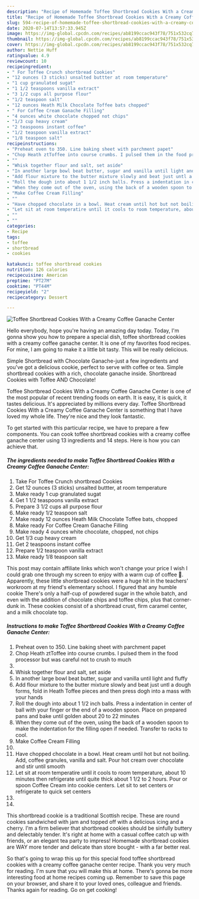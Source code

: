```yaml
---
description: "Recipe of Homemade Toffee Shortbread Cookies With a Creamy Coffee Ganache Center"
title: "Recipe of Homemade Toffee Shortbread Cookies With a Creamy Coffee Ganache Center"
slug: 594-recipe-of-homemade-toffee-shortbread-cookies-with-a-creamy-coffee-ganache-center
date: 2020-07-14T13:57:33.945Z
image: https://img-global.cpcdn.com/recipes/ab8199ccac943f78/751x532cq70/toffee-shortbread-cookies-with-a-creamy-coffee-ganache-center-recipe-main-photo.jpg
thumbnail: https://img-global.cpcdn.com/recipes/ab8199ccac943f78/751x532cq70/toffee-shortbread-cookies-with-a-creamy-coffee-ganache-center-recipe-main-photo.jpg
cover: https://img-global.cpcdn.com/recipes/ab8199ccac943f78/751x532cq70/toffee-shortbread-cookies-with-a-creamy-coffee-ganache-center-recipe-main-photo.jpg
author: Nettie Huff
ratingvalue: 4.9
reviewcount: 10
recipeingredient:
- " For Toffee Crunch shortbread Cookies"
- "12 ounces (3 sticks) unsalted buttter at room temperature"
- "1 cup granulated sugat"
- "1 1/2 teaspoons vanilla extract"
- "3 1/2 cups all purpose flour"
- "1/2 teaspoon salt"
- "12 ounces Heath Milk Chocolate Toffee bats chopped"
- " For Coffee Cream Ganache Filling"
- "4 ounces white chocolate chopped not chips"
- "1/3 cup heavy cream"
- "2 teaspoons instant coffee"
- "1/2 teaspoon vanilla extract"
- "1/8 teaspoon salt"
recipeinstructions:
- "Preheat oven to 350. Line baking sheet with parchment papet"
- "Chop Heath ztToffee into course crumbs. I pulsed them in the food processor but was careful not to crush to much"
- ""
- "Whisk together flour and salt, set aside"
- "In another large bowl beat butter, sugar and vanilla until light and fluffy"
- "Add flour mixture to the butter mixture slowly and beat just untl a dough forms, fold in Heath Toffee pieces and then press dogh into a mass with your hands"
- "Roll the dough into about 1 1/2 inch balls. Press a indentation in center of ball with your finger or the end of a wooden spoon. Place on prepared pans and bake until golden about 20 to 22 minutes"
- "When they come out of the oven, using the back of a wooden spoon to make the indentation for the filling open if needed. Transfer to racks to cool."
- "Make Coffee Cream Filling"
- ""
- "Have chopped chocolate in a bowl. Heat cream until hot but not boiling. Add, coffee granules, vanilla and salt. Pour hot cream over chocolate and stir until smooth"
- "Let sit at room temperatire until it cools to room temperature, about 10 minutes then refrigerate until quite thick about 1 1/2 to 2 hours. Pour or spoon Coffee Cream into cookie centers. Let sit to set centers or refrigerate to quick set centers"
- ""
- ""
categories:
- Recipe
tags:
- toffee
- shortbread
- cookies

katakunci: toffee shortbread cookies 
nutrition: 126 calories
recipecuisine: American
preptime: "PT27M"
cooktime: "PT44M"
recipeyield: "2"
recipecategory: Dessert

---
```



![Toffee Shortbread Cookies With a Creamy Coffee Ganache Center](https://img-global.cpcdn.com/recipes/ab8199ccac943f78/751x532cq70/toffee-shortbread-cookies-with-a-creamy-coffee-ganache-center-recipe-main-photo.jpg)

Hello everybody, hope you're having an amazing day today. Today, I'm gonna show you how to prepare a special dish, toffee shortbread cookies with a creamy coffee ganache center. It is one of my favorites food recipes. For mine, I am going to make it a little bit tasty. This will be really delicious.

Simple Shortbread with Chocolate Ganache-just a few ingredients and you&#39;ve got a delicious cookie, perfect to serve with coffee or tea. Simple shortbread cookies with a rich, chocolate ganache inside. Shortbread Cookies with Toffee AND Chocolate!

Toffee Shortbread Cookies With a Creamy Coffee Ganache Center is one of the most popular of recent trending foods on earth. It is easy, it is quick, it tastes delicious. It's appreciated by millions every day. Toffee Shortbread Cookies With a Creamy Coffee Ganache Center is something that I have loved my whole life. They're nice and they look fantastic.


To get started with this particular recipe, we have to prepare a few components. You can cook toffee shortbread cookies with a creamy coffee ganache center using 13 ingredients and 14 steps. Here is how you can achieve that.

<!--inarticleads1-->

##### The ingredients needed to make Toffee Shortbread Cookies With a Creamy Coffee Ganache Center:

1. Take  For Toffee Crunch shortbread Cookies
1. Get 12 ounces (3 sticks) unsalted buttter, at room temperature
1. Make ready 1 cup granulated sugat
1. Get 1 1/2 teaspoons vanilla extract
1. Prepare 3 1/2 cups all purpose flour
1. Make ready 1/2 teaspoon salt
1. Make ready 12 ounces Heath Milk Chocolate Toffee bats, chopped
1. Make ready  For Coffee Cream Ganache Filling
1. Make ready 4 ounces white chocolate, chopped, not chips
1. Get 1/3 cup heavy cream
1. Get 2 teaspoons instant coffee
1. Prepare 1/2 teaspoon vanilla extract
1. Make ready 1/8 teaspoon salt


This post may contain affiliate links which won&#39;t change your price I wish I could grab one through my screen to enjoy with a warm cup of coffee 🙂. Apparently, these little shortbread cookies were a huge hit in the teachers&#39; workroom at my friend&#39;s elementary school. I figured that any humble cookie There&#39;s only a half-cup of powdered sugar in the whole batch, and even with the addition of chocolate chips and toffee chips, plus that corner-dunk in. These cookies consist of a shortbread crust, firm caramel center, and a milk chocolate top. 

<!--inarticleads2-->

##### Instructions to make Toffee Shortbread Cookies With a Creamy Coffee Ganache Center:

1. Preheat oven to 350. Line baking sheet with parchment papet
1. Chop Heath ztToffee into course crumbs. I pulsed them in the food processor but was careful not to crush to much
1. 
1. Whisk together flour and salt, set aside
1. In another large bowl beat butter, sugar and vanilla until light and fluffy
1. Add flour mixture to the butter mixture slowly and beat just untl a dough forms, fold in Heath Toffee pieces and then press dogh into a mass with your hands
1. Roll the dough into about 1 1/2 inch balls. Press a indentation in center of ball with your finger or the end of a wooden spoon. Place on prepared pans and bake until golden about 20 to 22 minutes
1. When they come out of the oven, using the back of a wooden spoon to make the indentation for the filling open if needed. Transfer to racks to cool.
1. Make Coffee Cream Filling
1. 
1. Have chopped chocolate in a bowl. Heat cream until hot but not boiling. Add, coffee granules, vanilla and salt. Pour hot cream over chocolate and stir until smooth
1. Let sit at room temperatire until it cools to room temperature, about 10 minutes then refrigerate until quite thick about 1 1/2 to 2 hours. Pour or spoon Coffee Cream into cookie centers. Let sit to set centers or refrigerate to quick set centers
1. 
1. 


This shortbread cookie is a traditional Scottish recipe. These are round cookies sandwiched with jam and topped off with a delicious icing and a cherry. I&#39;m a firm believer that shortbread cookies should be sinfully buttery and delectably tender. It&#39;s right at home with a casual coffee catch up with friends, or an elegant tea party to impress! Homemade shortbread cookies are WAY more tender and delicate than store bought - with a far better real. 

So that's going to wrap this up for this special food toffee shortbread cookies with a creamy coffee ganache center recipe. Thank you very much for reading. I'm sure that you will make this at home. There's gonna be more interesting food at home recipes coming up. Remember to save this page on your browser, and share it to your loved ones, colleague and friends. Thanks again for reading. Go on get cooking!
